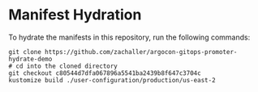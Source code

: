 # Manifest Hydration

To hydrate the manifests in this repository, run the following commands:

```shell
git clone https://github.com/zachaller/argocon-gitops-promoter-hydrate-demo
# cd into the cloned directory
git checkout c80544d7dfa067896a5541ba2439b8f647c3704c
kustomize build ./user-configuration/production/us-east-2
```
